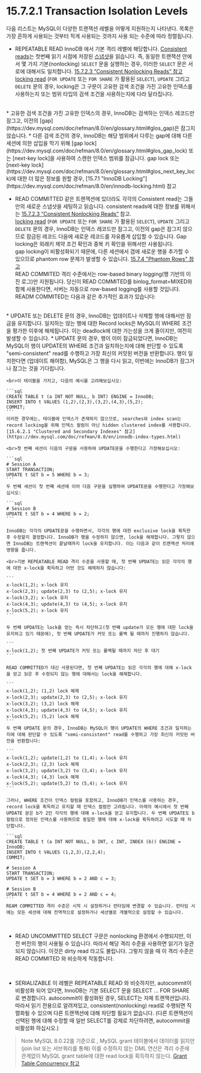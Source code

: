 # 15.7.2.1 Transaction Isolation Levels
<!-- Transaction isolation is one of the foundations of database processing. Isolation is the I in the acronym ACID; the isolation level is the setting that fine-tunes the balance between performance and reliability, consistency, and reproducibility of results when multiple transactions are making changes and performing queries at the same time.

InnoDB offers all four transaction isolation levels described by the SQL:1992 standard: READ UNCOMMITTED, READ COMMITTED, REPEATABLE READ, and SERIALIZABLE. The default isolation level for InnoDB is REPEATABLE READ.

A user can change the isolation level for a single session or for all subsequent connections with the SET TRANSACTION statement. To set the server's default isolation level for all connections, use the --transaction-isolation option on the command line or in an option file. For detailed information about isolation levels and level-setting syntax, see Section 13.3.7, “SET TRANSACTION Statement”.

InnoDB supports each of the transaction isolation levels described here using different locking strategies. You can enforce a high degree of consistency with the default REPEATABLE READ level, for operations on crucial data where ACID compliance is important. Or you can relax the consistency rules with READ COMMITTED or even READ UNCOMMITTED, in situations such as bulk reporting where precise consistency and repeatable results are less important than minimizing the amount of overhead for locking. SERIALIZABLE enforces even stricter rules than REPEATABLE READ, and is used mainly in specialized situations, such as with XA transactions and for troubleshooting issues with concurrency and deadlocks. -->

다음 리스트는 MySQL이 다양한 트랜잭션 레벨을 어떻게 지원하는지 나타낸다. 목록은 가장 흔하게 사용되는 것부터 적게 사용되는 것까지 사용 되는 수준에 따라 정렬됩니다.

* REPEATABLE READ
InnoDB 에서 기본 격리 레벨에 해당합니다. [Consistent reads](https://dev.mysql.com/doc/refman/8.0/en/glossary.html#glos_consistent_read)는 첫번째 읽기 시점에 저장된 [스냅샷](https://dev.mysql.com/doc/refman/8.0/en/glossary.html#glos_snapshot)을 읽습니다. 즉, 동일한 트랜잭션 안에서 몇 가지 기본(nonlocking) `SELECT` 문을 실행하는 경우, 이러한 `SELECT` 문은 서로에 대해서도 일치합니다. [15.7.2.3 “Consistent Nonlocking Reads” 참고](https://dev.mysql.com/doc/refman/8.0/en/innodb-consistent-read.html)
<br>[locking read](https://dev.mysql.com/doc/refman/8.0/en/glossary.html#glos_locking_read) (`FOR UPDATE` 또는 `FOR SHARE` 가 활용된 `SELECT`), `UPDATE` 그리고 `DELETE` 문의 경우, locking은 그 구문이 고유한 검색 조건을 가진 고유한 인덱스를 사용하는지 또는 범위 타입의 검색 조건을 사용하는지에 다라 달라집니다.
<br>
    * 고유한 검색 조건을 가진 고유한 인덱스의 경우, InnoDB는 검색하는 인덱스 레코드만 잠그고, 이전의 [gap](https://dev.mysql.com/doc/refman/8.0/en/glossary.html#glos_gap)은 잠그지 않습니다.
    * 다른 검색 조건의 경우, InnoDB는 해당 범위에서 다루는 gap에 대해 다른 세션에 의한 삽입을 막기 위해 [gap lock](https://dev.mysql.com/doc/refman/8.0/en/glossary.html#glos_gap_lock) 또는 [next-key lock]을 사용하여 스캔한 인덱스 범위를 잠급니다. gap lock 또는 [next-key lock](https://dev.mysql.com/doc/refman/8.0/en/glossary.html#glos_next_key_lock)에 대한 더 많은 정보를 원할 경우, [15.7.1 "InnoDB Locking"](https://dev.mysql.com/doc/refman/8.0/en/innodb-locking.html) 참고

<br>

* READ COMMITTED
같은 트랜잭션에 있더라도 각각의 Consistent read는 그들만의 새로운 스냅샷을 세팅하고 읽습니다. consistent reads에 대한 정보를 위해서는 [15.7.2.3 “Consistent Nonlocking Reads”](https://dev.mysql.com/doc/refman/8.0/en/innodb-consistent-read.html) 참고.
<br>[locking read](https://dev.mysql.com/doc/refman/8.0/en/glossary.html#glos_locking_read) (`FOR UPDATE` 또는 `FOR SHARE` 가 활용된 `SELECT`), `UPDATE` 그리고 `DELETE` 문의 경우, InnoDB는 인덱스 레코드만 잠그고, 이전의 gap은 잠그지 않으므로 잠금된 레코드 다음에 새로운 레코드를 자유롭게 삽입할 수 있습니다. Gap locking은 외래키 제약 조건 확인과 중복 키 확인을 위해서만 사용됩니다.
<br>gap locking이 비활성화되기 때문에, 다른 세션에서 갭에 새로운 행을 추가할 수 있으므로 phantom row 문제가 발생할 수 있습니다. [15.7.4 "Phantom Rows" 참고](https://dev.mysql.com/doc/refman/8.0/en/innodb-next-key-locking.html)
<br>READ COMMITED 격리 수준에서는 row-based binary logging(행 기반의 이진 로그)만 지원됩니다. 당신이 READ COMMITED를 binlog_format=MIXED와 함께 사용한다면, 서버는 자동으로 row-based logging를 사용할 것입니다.
<br>READM COMMITED는 다음과 같은 추가적인 효과가 있습니다:
<br>
    * UPDATE 또는 DELETE 문의 경우, InnoDB는 업데이트나 삭제할 행에 대해서만 잠금을 유지합니다. 일치하는 않는 행에 대한 Record locks은 MySQL이 WHERE 조건을 평가한 이후에 해제됩니다. 이는 deadlock에 대한 가는성을 크게 줄이지만, 여전히 발생할 수 있습니다.
    * UPDATE 문의 경우, 행이 이미 잠금되었다면, InnoDB는 MySQL이 행이 UPDATE의 WHERE 조건과 일치하는지에 대해 판단할 수 있도록 "semi-consistent" read를 수행하고 가장 최신의 커밋된 버전을 반환합니다. 행이 일치한다면 (업데이트 해야함), MySQL은 그 행을 다시 읽고, 이번에는 InnoDB가 잠그거나 잠그는 것을 기다립니다.

    <br>이 테이블을 가지고, 다음의 예시를 고려해보십시오:
    
    ```sql
    CREATE TABLE t (a INT NOT NULL, b INT) ENGINE = InnoDB;
    INSERT INTO t VALUES (1,2),(2,3),(3,2),(4,3),(5,2);
    COMMIT;
    ```
    이러한 경우에는, 테이블에 인덱스가 존재하지 않으므로, searches와 index scan는 record locking을 위해 인덱스 컬럼이 아닌 hidden clustered index를 사용합니다. [15.6.2.1 "Clustered and Secondary Indexes" 참고](https://dev.mysql.com/doc/refman/8.0/en/innodb-index-types.html)

    <br>첫 번째 세션이 다음의 구문을 사용하여 UPDATE문을 수행한다고 가정해보십시오:

    ```sql
    # Session A
    START TRANSACTION;
    UPDATE t SET b = 5 WHERE b = 3;
    ```
    두 번째 세션이 첫 번째 세션에 이어 다음 구문을 실행하여 UPDATE문을 수행한다고 가정해보십시오:

    ```sql
    # Session B
    UPDATE t SET b = 4 WHERE b = 2;
    ```

    InnoDB는 각각의 UPDATE문을 수행하면서, 각각의 행에 대한 exclusive lock을 획득한 후 수정할지 결정합니다. InnoDB가 행을 수정하지 않으면, lock을 해제합니다. 그렇지 않으면 InnoDB는 트랜잭션이 끝날때까지 lock을 유지합니다. 이는 다음과 같이 트랜잭션 처리에 영향을 줍니다.

    <br>기본 REPEATABLE READ 격리 수준을 사용할 때, 첫 번째 UPDATE는 읽은 각각의 행에 대한 x-lock을 획득하고 어떤 것도 해제하지 않습니다:

    ```
    x-lock(1,2); x-lock 유지
    x-lock(2,3); update(2,3) to (2,5); x-lock 유지
    x-lock(3,2); x-lock 유지
    x-lock(4,3); update(4,3) to (4,5); x-lock 유지
    x-lock(5,2); x-lock 유지
    ```

    두 번째 UPDATE는 lock을 얻는 즉시 차단하고(첫 번째 update가 모든 행에 대한 lock을 유지하고 있기 때문에), 첫 번째 UPDATE가 커밋 또는 롤백 될 때까지 진행하지 않습니다.

    ```
    x-lock(1,2); 첫 번째 UPDATE가 커밋 또는 롤백될 때까지 차단 후 대기
    ```

    READ COMMITTED가 대신 사용된다면, 첫 번째 UPDATE는 읽은 각각의 행에 대해 x-lock을 얻고 읽은 후 수정되지 않는 행에 대해서는 lock을 해제합니다.

    ```
    x-lock(1,2); (1,2) lock 해제
    x-lock(2,3); update(2,3) to (2,5); x-lock 유지
    x-lock(3,2); (3,2) lock 해제
    x-lock(4,3); update(4,3) to (4,5); x-lock 유지
    x-lock(5,2); (5,2) lock 해제
    ```
    두 번째 UPDATE 문의 경우, InnoDB는 MySQL이 행이 UPDATE의 WHERE 조건과 일치하는지에 대해 판단할 수 있도록 "semi-consistent" read를 수행하고 가장 최신의 커밋된 버전을 반환합니다:

    ```
    x-lock(1,2); update(1,2) to (1,4); x-lock 유지
    x-lock(2,3); (2,3) lock 해제
    x-lock(3,2); update(3,2) to (3,4); x-lock 유지
    x-lock(4,3); (4,3) lock 해제
    x-lock(5,2); update(5,2) to (5,4); x-lock 유지
    ```

    그러나, WHERE 조건이 인덱스 컬럼을 포함하고, InnoDB가 인덱스를 사용하는 경우, record lock을 획득하고 유지할 때 인덱스 컬럼만 고려됩니다. 아래의 예시에서 첫 번째 UPDATE 문은 b가 2인 각각의 행에 대해 x-lock을 얻고 유지합니다. 두 번째 UPDATE도 b 컬럼으로 정의된 인덱스를 사용하므로 동일한 행에 대해 x-lock을 획득하려고 시도할 때 차단합니다.

    ```sql
    CREATE TABLE t (a INT NOT NULL, b INT, c INT, INDEX (b)) ENGINE = InnoDB;
    INSERT INTO t VALUES (1,2,3),(2,2,4);
    COMMIT;

    # Session A
    START TRANSACTION;
    UPDATE t SET b = 3 WHERE b = 2 AND c = 3;

    # Session B
    UPDATE t SET b = 4 WHERE b = 2 AND c = 4;
    ```
    REAM COMMITTED 격리 수준은 시작 시 설정하거나 런타임에 변경할 수 있습니다. 런타임 시에는 모든 세션에 대해 전역적으로 설정하거나 세션별로 개별적으로 설정할 수 있습니다.

<br>

* READ UNCOMMITTED
SELECT 구문은 nonlocking 환경에서 수행되지만, 이전 버전의 행이 사용될 수 있습니다. 따라서 해당 격리 수준을 사용하면 읽기가 일관되지 않습니다. 이것은 dirty read 라고도 불립니다. 그렇지 않을 때 이 격리 수준은 READ COMMITED 와 비슷하게 작동합니다.

<br>

* SERIALIZABLE
이 레벨은 REPEATABLE READ 와 비슷하지만, autocommit이 비활성화 되어 있다면, InnoDB는 기본 SELECT 문을 SELECT ... FOR SHARE 로 변경합니다. autocommit이 활성화된 경우, SELECT는 자체 트랜잭션입니다. 따라서 읽기 전용으로 알려져있고, consistent(nonlocking) read로 수행되면 직렬화될 수 있으며 다른 트랜잭션에 대해 차단할 필요가 없습니다. (다른 트랜잭션이 선택된 행에 대해 수정할 때 일반 SELECT를 강제로 차단하려면, autocommit을 비활성화 하십시오.)

> Note
MySQL 8.0.22를 기준으로 , MySQL grant 테이블에서 데이터를 읽지만(join list 또는 서브쿼리를 통해) 이를 수정하지 않는 DML 연산은 격리 수준에 관계없이 MySQL grant table에 대한 read lock을 획득하지 않는다. [Grant Table Concurrency 참고](https://dev.mysql.com/doc/refman/8.0/en/grant-tables.html#grant-tables-concurrency)